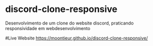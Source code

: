 # discord-clone-responsive
Desenvolvimento de um clone do website discord, praticando responsividade em webdesenvolvimento

#Live Website
https://moontieur.github.io/discord-clone-responsive/
